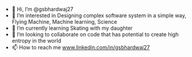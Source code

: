 - 👋 Hi, I’m @gsbhardwaj27
- 👀 I’m interested in Designing complex software system in a simple way, Flying Machine, Machine learning, Science
- 🌱 I’m currently learning Skating with my daughter
- 💞️ I’m looking to collaborate on code that has potential to create high entropy in the world
- 📫 How to reach me www.linkedin.com/in/gsbhardwaj27

<!---
gsbhardwaj27/gsbhardwaj27 is a ✨ special ✨ repository because its `README.md` (this file) appears on your GitHub profile.
You can click the Preview link to take a look at your changes.
--->

